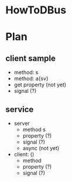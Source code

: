 # HowToDBus


# Plan

## client sample
- method: s
- method: a{sv}
- get property (not yet)
- signal (?)

## service
- server
    - method s
    - property (?)
    - signal (?)
    - async (not yet)
- client: ()
    - method
    - property (?)
    - signal (?)
    